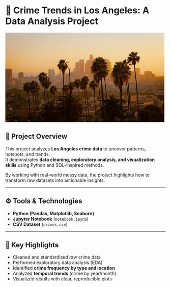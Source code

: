 # 🌆 Crime Trends in Los Angeles: A Data Analysis Project

![LA Skyline](la_skyline.jpg)

## 📌 Project Overview
This project analyzes **Los Angeles crime data** to uncover patterns, hotspots, and trends.  
It demonstrates **data cleaning, exploratory analysis, and visualization skills** using Python and SQL-inspired methods.  

By working with real-world messy data, the project highlights how to transform raw datasets into actionable insights.

---

## ⚙️ Tools & Technologies
- **Python (Pandas, Matplotlib, Seaborn)**  
- **Jupyter Notebook** (`notebook.ipynb`)  
- **CSV Dataset** (`crimes.csv`)  

---

## 📝 Key Highlights
- Cleaned and standardized raw crime data  
- Performed exploratory data analysis (EDA)  
- Identified **crime frequency by type and location**  
- Analyzed **temporal trends** (crime by year/month)  
- Visualized results with clear, reproducible plots  
